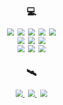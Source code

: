<div align="center">

  <h2 align="center"> 💻 </h2>

  <p align="center">
    <img src="https://img.shields.io/badge/spring-6DB33F?style=for-the-badge&logo=spring&logoColor=white"/>&nbsp
    <img src="https://img.shields.io/badge/SpringBoot-6DB33F?style=for-the-badge&logo=Spring&logoColor=white"/>&nbsp
    <img src="https://img.shields.io/badge/Java-007396?style=for-the-badge&logo=Java&logoColor=white"/>&nbsp 
    <img src="https://img.shields.io/badge/Kotlin-6940c2?style=for-the-badge&logo=Kotlin&logoColor=white"/>&nbsp
    <img src="https://img.shields.io/badge/android-33d780?style=for-the-badge&logo=android&logoColor=white"/> 
    <br>
    <img src="https://img.shields.io/badge/Mysql-015E87?style=for-the-badge&logo=MySql&logoColor=white"/>&nbsp 
    <img src="https://img.shields.io/badge/oracle-EA3133?style=for-the-badge&logo=oracle&logoColor=white"/>&nbsp
    <img src="https://img.shields.io/badge/Firebase-ffc92c?style=for-the-badge&logo=Firebase&logoColor=white"/>
    <br>
    <img src="https://img.shields.io/badge/Javascript-ffb13b?style=for-the-badge&logo=javascript&logoColor=white"/>&nbsp 
    <img src="https://img.shields.io/badge/jquery-1065a9?style=for-the-badge&logo=jquery&logoColor=white"/>&nbsp 
    <img src="https://img.shields.io/badge/css-1572B6?style=for-the-badge&logo=css3&logoColor=white"/>
    <br>
  </p>

  <h2 align="center"> 🛰 </h2>
  <p align="center">
    <a href="https://www.facebook.com/profile.php?id=100003721659218">
      <img src="https://img.shields.io/badge/facebook-%231DA1F2.svg?&style=for-the-badge&logo=facebook&logoColor=white"/>
    </a>&nbsp 
    <a href="https://www.instagram.com/0.001118_mile/">
      <img src="https://img.shields.io/badge/Instagram-C50CF1?style=for-the-badge&logo=Instagram&logoColor=white"/>
    </a>&nbsp
    <a href="mailto:vvv6737@gmail.com">
      <img src="https://img.shields.io/badge/Gmail-d14836?style=for-the-badge&logo=Gmail&logoColor=white&link=vvv6737@gmail.com"/>
    </a>
  </p>

</div>
